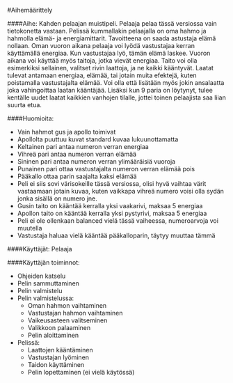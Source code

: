 ﻿#Aihemäärittely

####Aihe:
Kahden pelaajan muistipeli. Pelaaja pelaa tässä versiossa vain tietokonetta vastaan. Pelissä kummallakin pelaajalla on oma hahmo ja hahmolla elämä- ja energiamittarit. Tavoitteena on saada astustaja elämä nollaan. Oman vuoron aikana pelaaja voi lyödä vastustajaa kerran käyttämällä energiaa. Kun vastustajaa lyö, tämän elämä laskee. Vuoron aikana voi käyttää myös taitoja, jotka vievät energiaa. Taito voi olla esimerkiksi sellainen, valitset rivin laattoja, ja ne kaikki kääntyvät.
	Laatat tulevat antamaan energiaa, elämää, tai jotain muita efektejä, kuten poistamalla vastustajalta elämää. Voi olla että lisätään myös jokin ansalaatta joka vahingoittaa laatan kääntäjää. Lisäksi kun 9 paria on löytynyt, tulee kentälle uudet laatat kaikkien vanhojen tilalle, jottei toinen pelaajista saa liian suurta etua.
	
####Huomioita:
- Vain hahmot gus ja apollo toimivat
- Apollolta puuttuu kuvat standard kuvaa lukuunottamatta
- Keltainen pari antaa numeron verran energiaa
- Vihreä pari antaa numeron verran elämää
- Sininen pari antaa numeron verran ylimääräisiä vuoroja
- Punainen pari ottaa vastustajalta numeron verran elämää pois
- Pääkallo ottaa parin saajalta kaksi elämää
- Peli ei siis sovi värisokeille tässä versiossa, olisi hyvä vaihtaa värit vastaamaan jotain kuvaa, kuten vaikkapa vihreä numero voisi olla sydän jonka
  sisällä on numero jne.
- Gusin taito on kääntää kerralla yksi vaakarivi, maksaa 5 energiaa
- Apollon taito on kääntää kerralla yksi pystyrivi, maksaa 5 energiaa
- Peli ei ole ollenkaan balanced vielä tässä vaiheessa, numeroarvoja voi muutella
- Vastustaja haluaa vielä kääntää pääkalloparin, täytyy muuttaa tämmä


####Käyttäjät: 
Pelaaja

####Käyttäjän toiminnot:
- Ohjeiden katselu
- Pelin sammuttaminen
- Pelin valmistelu
- Pelin valmistelussa:
  - Oman hahmon vaihtaminen
  - Vastustajan hahmon vaihtaminen
  - Vaikeusasteen valitseminen
  - Valikkoon palaaminen
  - Pelin aloittaminen
- Pelissä:  
  - Laattojen kääntäminen
  - Vastustajan lyöminen
  - Taidon käyttäminen
  - Pelin lopettaminen (ei vielä käytössä)

